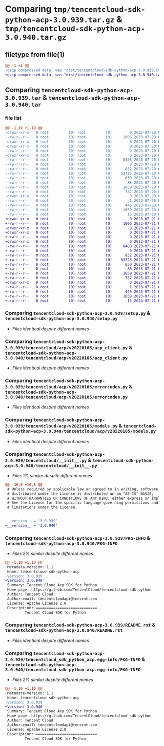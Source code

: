 # Comparing `tmp/tencentcloud-sdk-python-acp-3.0.939.tar.gz` & `tmp/tencentcloud-sdk-python-acp-3.0.940.tar.gz`

## filetype from file(1)

```diff
@@ -1 +1 @@
-gzip compressed data, was "dist/tencentcloud-sdk-python-acp-3.0.939.tar", last modified: Thu Jul 20 00:16:20 2023, max compression
+gzip compressed data, was "dist/tencentcloud-sdk-python-acp-3.0.940.tar", last modified: Fri Jul 21 00:21:06 2023, max compression
```

## Comparing `tencentcloud-sdk-python-acp-3.0.939.tar` & `tencentcloud-sdk-python-acp-3.0.940.tar`

### file list

```diff
@@ -1,19 +1,19 @@
-drwxr-xr-x   0 root         (0) root         (0)        0 2023-07-20 00:16:20.000000 tencentcloud-sdk-python-acp-3.0.939/
--rw-r--r--   0 root         (0) root         (0)     1006 2023-07-20 00:16:20.000000 tencentcloud-sdk-python-acp-3.0.939/setup.py
-drwxr-xr-x   0 root         (0) root         (0)        0 2023-07-20 00:16:20.000000 tencentcloud-sdk-python-acp-3.0.939/tencentcloud/
-drwxr-xr-x   0 root         (0) root         (0)        0 2023-07-20 00:16:20.000000 tencentcloud-sdk-python-acp-3.0.939/tencentcloud/acp/
--rw-r--r--   0 root         (0) root         (0)        0 2023-07-20 00:16:20.000000 tencentcloud-sdk-python-acp-3.0.939/tencentcloud/acp/__init__.py
-drwxr-xr-x   0 root         (0) root         (0)        0 2023-07-20 00:16:20.000000 tencentcloud-sdk-python-acp-3.0.939/tencentcloud/acp/v20220105/
--rw-r--r--   0 root         (0) root         (0)     8408 2023-07-20 00:16:20.000000 tencentcloud-sdk-python-acp-3.0.939/tencentcloud/acp/v20220105/acp_client.py
--rw-r--r--   0 root         (0) root         (0)        0 2023-07-20 00:16:20.000000 tencentcloud-sdk-python-acp-3.0.939/tencentcloud/acp/v20220105/__init__.py
--rw-r--r--   0 root         (0) root         (0)      832 2023-07-20 00:16:20.000000 tencentcloud-sdk-python-acp-3.0.939/tencentcloud/acp/v20220105/errorcodes.py
--rw-r--r--   0 root         (0) root         (0)    53725 2023-07-20 00:16:20.000000 tencentcloud-sdk-python-acp-3.0.939/tencentcloud/acp/v20220105/models.py
--rw-r--r--   0 root         (0) root         (0)      630 2023-07-20 00:16:20.000000 tencentcloud-sdk-python-acp-3.0.939/tencentcloud/__init__.py
--rw-r--r--   0 root         (0) root         (0)       88 2023-07-20 00:16:20.000000 tencentcloud-sdk-python-acp-3.0.939/setup.cfg
--rw-r--r--   0 root         (0) root         (0)     1659 2023-07-20 00:16:20.000000 tencentcloud-sdk-python-acp-3.0.939/PKG-INFO
--rw-r--r--   0 root         (0) root         (0)      737 2023-07-20 00:16:20.000000 tencentcloud-sdk-python-acp-3.0.939/README.rst
-drwxr-xr-x   0 root         (0) root         (0)        0 2023-07-20 00:16:20.000000 tencentcloud-sdk-python-acp-3.0.939/tencentcloud_sdk_python_acp.egg-info/
--rw-r--r--   0 root         (0) root         (0)        1 2023-07-20 00:16:20.000000 tencentcloud-sdk-python-acp-3.0.939/tencentcloud_sdk_python_acp.egg-info/dependency_links.txt
--rw-r--r--   0 root         (0) root         (0)      445 2023-07-20 00:16:20.000000 tencentcloud-sdk-python-acp-3.0.939/tencentcloud_sdk_python_acp.egg-info/SOURCES.txt
--rw-r--r--   0 root         (0) root         (0)     1659 2023-07-20 00:16:20.000000 tencentcloud-sdk-python-acp-3.0.939/tencentcloud_sdk_python_acp.egg-info/PKG-INFO
--rw-r--r--   0 root         (0) root         (0)       13 2023-07-20 00:16:20.000000 tencentcloud-sdk-python-acp-3.0.939/tencentcloud_sdk_python_acp.egg-info/top_level.txt
+drwxr-xr-x   0 root         (0) root         (0)        0 2023-07-21 00:21:06.000000 tencentcloud-sdk-python-acp-3.0.940/
+-rw-r--r--   0 root         (0) root         (0)     1006 2023-07-21 00:21:06.000000 tencentcloud-sdk-python-acp-3.0.940/setup.py
+drwxr-xr-x   0 root         (0) root         (0)        0 2023-07-21 00:21:06.000000 tencentcloud-sdk-python-acp-3.0.940/tencentcloud/
+drwxr-xr-x   0 root         (0) root         (0)        0 2023-07-21 00:21:06.000000 tencentcloud-sdk-python-acp-3.0.940/tencentcloud/acp/
+-rw-r--r--   0 root         (0) root         (0)        0 2023-07-21 00:21:06.000000 tencentcloud-sdk-python-acp-3.0.940/tencentcloud/acp/__init__.py
+drwxr-xr-x   0 root         (0) root         (0)        0 2023-07-21 00:21:06.000000 tencentcloud-sdk-python-acp-3.0.940/tencentcloud/acp/v20220105/
+-rw-r--r--   0 root         (0) root         (0)     8408 2023-07-21 00:21:06.000000 tencentcloud-sdk-python-acp-3.0.940/tencentcloud/acp/v20220105/acp_client.py
+-rw-r--r--   0 root         (0) root         (0)        0 2023-07-21 00:21:06.000000 tencentcloud-sdk-python-acp-3.0.940/tencentcloud/acp/v20220105/__init__.py
+-rw-r--r--   0 root         (0) root         (0)      832 2023-07-21 00:21:06.000000 tencentcloud-sdk-python-acp-3.0.940/tencentcloud/acp/v20220105/errorcodes.py
+-rw-r--r--   0 root         (0) root         (0)    53725 2023-07-21 00:21:06.000000 tencentcloud-sdk-python-acp-3.0.940/tencentcloud/acp/v20220105/models.py
+-rw-r--r--   0 root         (0) root         (0)      630 2023-07-21 00:21:06.000000 tencentcloud-sdk-python-acp-3.0.940/tencentcloud/__init__.py
+-rw-r--r--   0 root         (0) root         (0)       88 2023-07-21 00:21:06.000000 tencentcloud-sdk-python-acp-3.0.940/setup.cfg
+-rw-r--r--   0 root         (0) root         (0)     1659 2023-07-21 00:21:06.000000 tencentcloud-sdk-python-acp-3.0.940/PKG-INFO
+-rw-r--r--   0 root         (0) root         (0)      737 2023-07-21 00:21:06.000000 tencentcloud-sdk-python-acp-3.0.940/README.rst
+drwxr-xr-x   0 root         (0) root         (0)        0 2023-07-21 00:21:06.000000 tencentcloud-sdk-python-acp-3.0.940/tencentcloud_sdk_python_acp.egg-info/
+-rw-r--r--   0 root         (0) root         (0)        1 2023-07-21 00:21:06.000000 tencentcloud-sdk-python-acp-3.0.940/tencentcloud_sdk_python_acp.egg-info/dependency_links.txt
+-rw-r--r--   0 root         (0) root         (0)      445 2023-07-21 00:21:06.000000 tencentcloud-sdk-python-acp-3.0.940/tencentcloud_sdk_python_acp.egg-info/SOURCES.txt
+-rw-r--r--   0 root         (0) root         (0)     1659 2023-07-21 00:21:06.000000 tencentcloud-sdk-python-acp-3.0.940/tencentcloud_sdk_python_acp.egg-info/PKG-INFO
+-rw-r--r--   0 root         (0) root         (0)       13 2023-07-21 00:21:06.000000 tencentcloud-sdk-python-acp-3.0.940/tencentcloud_sdk_python_acp.egg-info/top_level.txt
```

### Comparing `tencentcloud-sdk-python-acp-3.0.939/setup.py` & `tencentcloud-sdk-python-acp-3.0.940/setup.py`

 * *Files identical despite different names*

### Comparing `tencentcloud-sdk-python-acp-3.0.939/tencentcloud/acp/v20220105/acp_client.py` & `tencentcloud-sdk-python-acp-3.0.940/tencentcloud/acp/v20220105/acp_client.py`

 * *Files identical despite different names*

### Comparing `tencentcloud-sdk-python-acp-3.0.939/tencentcloud/acp/v20220105/errorcodes.py` & `tencentcloud-sdk-python-acp-3.0.940/tencentcloud/acp/v20220105/errorcodes.py`

 * *Files identical despite different names*

### Comparing `tencentcloud-sdk-python-acp-3.0.939/tencentcloud/acp/v20220105/models.py` & `tencentcloud-sdk-python-acp-3.0.940/tencentcloud/acp/v20220105/models.py`

 * *Files identical despite different names*

### Comparing `tencentcloud-sdk-python-acp-3.0.939/tencentcloud/__init__.py` & `tencentcloud-sdk-python-acp-3.0.940/tencentcloud/__init__.py`

 * *Files 1% similar despite different names*

```diff
@@ -10,8 +10,8 @@
 # Unless required by applicable law or agreed to in writing, software
 # distributed under the License is distributed on an "AS IS" BASIS,
 # WITHOUT WARRANTIES OR CONDITIONS OF ANY KIND, either express or implied.
 # See the License for the specific language governing permissions and
 # limitations under the License.
 
 
-__version__ = '3.0.939'
+__version__ = '3.0.940'
```

### Comparing `tencentcloud-sdk-python-acp-3.0.939/PKG-INFO` & `tencentcloud-sdk-python-acp-3.0.940/PKG-INFO`

 * *Files 2% similar despite different names*

```diff
@@ -1,10 +1,10 @@
 Metadata-Version: 1.1
 Name: tencentcloud-sdk-python-acp
-Version: 3.0.939
+Version: 3.0.940
 Summary: Tencent Cloud Acp SDK for Python
 Home-page: https://github.com/TencentCloud/tencentcloud-sdk-python
 Author: Tencent Cloud
 Author-email: tencentcloudapi@tencent.com
 License: Apache License 2.0
 Description: ============================
         Tencent Cloud SDK for Python
```

### Comparing `tencentcloud-sdk-python-acp-3.0.939/README.rst` & `tencentcloud-sdk-python-acp-3.0.940/README.rst`

 * *Files identical despite different names*

### Comparing `tencentcloud-sdk-python-acp-3.0.939/tencentcloud_sdk_python_acp.egg-info/PKG-INFO` & `tencentcloud-sdk-python-acp-3.0.940/tencentcloud_sdk_python_acp.egg-info/PKG-INFO`

 * *Files 2% similar despite different names*

```diff
@@ -1,10 +1,10 @@
 Metadata-Version: 1.1
 Name: tencentcloud-sdk-python-acp
-Version: 3.0.939
+Version: 3.0.940
 Summary: Tencent Cloud Acp SDK for Python
 Home-page: https://github.com/TencentCloud/tencentcloud-sdk-python
 Author: Tencent Cloud
 Author-email: tencentcloudapi@tencent.com
 License: Apache License 2.0
 Description: ============================
         Tencent Cloud SDK for Python
```

